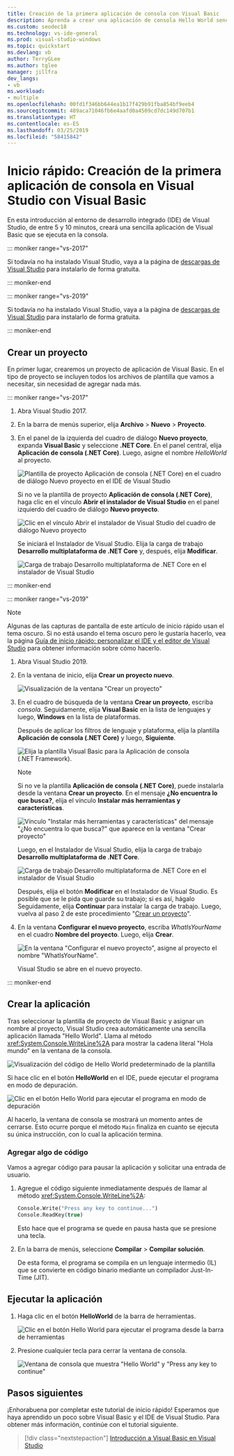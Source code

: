 ```yaml
---
title: Creación de la primera aplicación de consola con Visual Basic
description: Aprenda a crear una aplicación de consola Hello World sencilla en Visual Studio con Visual Basic, paso a paso.
ms.custom: seodec18
ms.technology: vs-ide-general
ms.prod: visual-studio-windows
ms.topic: quickstart
ms.devlang: vb
author: TerryGLee
ms.author: tglee
manager: jillfra
dev_langs:
- vb
ms.workload:
- multiple
ms.openlocfilehash: 00fd1f346bb644ea1b17f429b91fba854bf9eeb4
ms.sourcegitcommit: 489aca71046fb6e4aafd0a4509cd7dc149d707b1
ms.translationtype: HT
ms.contentlocale: es-ES
ms.lasthandoff: 03/25/2019
ms.locfileid: "58415842"
---
```

# <a name="quickstart-create-your-first-console-app-in-visual-studio-with-visual-basic"></a>Inicio rápido: Creación de la primera aplicación de consola en Visual Studio con Visual Basic

En esta introducción al entorno de desarrollo integrado (IDE) de Visual Studio, de entre 5 y 10 minutos, creará una sencilla aplicación de Visual Basic que se ejecuta en la consola.

::: moniker range="vs-2017"

Si todavía no ha instalado Visual Studio, vaya a la página de [descargas de Visual Studio](https://visualstudio.microsoft.com/downloads/?utm_medium=microsoft&utm_source=docs.microsoft.com&utm_campaign=inline+link&utm_content=download+vs2017) para instalarlo de forma gratuita.

::: moniker-end

::: moniker range="vs-2019"

Si todavía no ha instalado Visual Studio, vaya a la página de [descargas de Visual Studio](https://visualstudio.microsoft.com/downloads/?utm_medium=microsoft&utm_source=docs.microsoft.com&utm_campaign=inline+link&utm_content=download+vs2019+rc) para instalarlo de forma gratuita.

::: moniker-end

## <a name="create-a-project"></a>Crear un proyecto

En primer lugar, crearemos un proyecto de aplicación de Visual Basic. En el tipo de proyecto se incluyen todos los archivos de plantilla que vamos a necesitar, sin necesidad de agregar nada más.

::: moniker range="vs-2017"

1. Abra Visual Studio 2017.

2. En la barra de menús superior, elija **Archivo** > **Nuevo** > **Proyecto**.

3. En el panel de la izquierda del cuadro de diálogo **Nuevo proyecto**, expanda **Visual Basic** y seleccione **.NET Core**. En el panel central, elija **Aplicación de consola (.NET Core)**. Luego, asigne el nombre *HelloWorld* al proyecto.

   ![Plantilla de proyecto Aplicación de consola (.NET Core) en el cuadro de diálogo Nuevo proyecto en el IDE de Visual Studio](../ide/media/new-project-vb-dotnetcore-helloworld-console-app.png)

     Si no ve la plantilla de proyecto **Aplicación de consola (.NET Core)**, haga clic en el vínculo **Abrir el instalador de Visual Studio** en el panel izquierdo del cuadro de diálogo **Nuevo proyecto**.

   ![Clic en el vínculo Abrir el instalador de Visual Studio del cuadro de diálogo Nuevo proyecto](../ide/media/vb-open-visual-studio-installer-hello-world.png)

     Se iniciará el Instalador de Visual Studio. Elija la carga de trabajo **Desarrollo multiplataforma de .NET Core** y, después, elija **Modificar**.

     ![Carga de trabajo Desarrollo multiplataforma de .NET Core en el instalador de Visual Studio](../ide/media/dot-net-core-xplat-dev-workload.png)

::: moniker-end

::: moniker range="vs-2019"

> [!NOTE]
> Algunas de las capturas de pantalla de este artículo de inicio rápido usan el tema oscuro. Si no está usando el tema oscuro pero le gustaría hacerlo, vea la página [Guía de inicio rápido: personalizar el IDE y el editor de Visual Studio](quickstart-personalize-the-ide.md) para obtener información sobre cómo hacerlo.

1. Abra Visual Studio 2019.

1. En la ventana de inicio, elija **Crear un proyecto nuevo**.

   ![Visualización de la ventana "Crear un proyecto"](../get-started/media/vs-2019/create-new-project-dark-theme.png)

1. En el cuadro de búsqueda de la ventana **Crear un proyecto**, escriba *consola*. Seguidamente, elija **Visual Basic** en la lista de lenguajes y luego, **Windows** en la lista de plataformas. 

   Después de aplicar los filtros de lenguaje y plataforma, elija la plantilla **Aplicación de consola (.NET Core)** y luego, **Siguiente**.

   ![Elija la plantilla Visual Basic para la Aplicación de consola (.NET Framework).](../get-started/visual-basic/media/vs-2019/vb-create-new-project-search-console-net-core-filtered.png)

   > [!NOTE]
   > Si no ve la plantilla **Aplicación de consola (.NET Core)**, puede instalarla desde la ventana **Crear un proyecto**. En el mensaje **¿No encuentra lo que busca?**, elija el vínculo **Instalar más herramientas y características**.
   >
   > ![Vínculo "Instalar más herramientas y características" del mensaje "¿No encuentra lo que busca?" que aparece en la ventana "Crear proyecto"](../get-started/media/vs-2019/not-finding-what-looking-for.png) 
   > 
   > Luego, en el Instalador de Visual Studio, elija la carga de trabajo **Desarrollo multiplataforma de .NET Core**.
   >
   > ![Carga de trabajo Desarrollo multiplataforma de .NET Core en el instalador de Visual Studio](../get-started/media/dot-net-core-xplat-dev-workload.png)
   >
   > Después, elija el botón **Modificar** en el Instalador de Visual Studio. Es posible que se le pida que guarde su trabajo; si es así, hágalo Seguidamente, elija **Continuar** para instalar la carga de trabajo. Luego, vuelva al paso 2 de este procedimiento "[Crear un proyecto](#create-a-project)".

1. En la ventana **Configurar el nuevo proyecto**, escriba *WhatIsYourName* en el cuadro **Nombre del proyecto**. Luego, elija **Crear**.

   ![En la ventana "Configurar el nuevo proyecto", asigne al proyecto el nombre "WhatIsYourName".](../get-started/visual-basic/media/vs-2019/vb-name-your-project.-whatname.png)

   Visual Studio se abre en el nuevo proyecto.

::: moniker-end

## <a name="create-the-application"></a>Crear la aplicación

Tras seleccionar la plantilla de proyecto de Visual Basic y asignar un nombre al proyecto, Visual Studio crea automáticamente una sencilla aplicación llamada "Hello World". Llama al método <xref:System.Console.WriteLine%2A> para mostrar la cadena literal "Hola mundo" en la ventana de la consola.

![Visualización del código de Hello World predeterminado de la plantilla](../ide/media/vb-console-helloworld-template.png)

Si hace clic en el botón **HelloWorld** en el IDE, puede ejecutar el programa en modo de depuración.

  ![Clic en el botón Hello World para ejecutar el programa en modo de depuración](../ide/media/vb-console-hello-world-button.png)

Al hacerlo, la ventana de consola se mostrará un momento antes de cerrarse. Esto ocurre porque el método `Main` finaliza en cuanto se ejecuta su única instrucción, con lo cual la aplicación termina.

### <a name="add-some-code"></a>Agregar algo de código

Vamos a agregar código para pausar la aplicación y solicitar una entrada de usuario.

1. Agregue el código siguiente inmediatamente después de llamar al método <xref:System.Console.WriteLine%2A>:

   ```vb
   Console.Write("Press any key to continue...")
   Console.ReadKey(true)
   ```

    Esto hace que el programa se quede en pausa hasta que se presione una tecla.

2. En la barra de menús, seleccione **Compilar** > **Compilar solución**.

   De esta forma, el programa se compila en un lenguaje intermedio (IL) que se convierte en código binario mediante un compilador Just-In-Time (JIT).

## <a name="run-the-application"></a>Ejecutar la aplicación

1. Haga clic en el botón **HelloWorld** de la barra de herramientas.

   ![Clic en el botón Hello World para ejecutar el programa desde la barra de herramientas](../ide/media/vb-console-hello-world-button.png)

2. Presione cualquier tecla para cerrar la ventana de consola.

   ![Ventana de consola que muestra "Hello World" y "Press any key to continue"](../ide/media/vb-console-hello-world-press-any-key.png)

## <a name="next-steps"></a>Pasos siguientes

¡Enhorabuena por completar este tutorial de inicio rápido! Esperamos que haya aprendido un poco sobre Visual Basic y el IDE de Visual Studio. Para obtener más información, continúe con el tutorial siguiente.

> [!div class="nextstepaction"]
> [Introducción a Visual Basic en Visual Studio](../get-started/visual-basic/tutorial-console.md)
